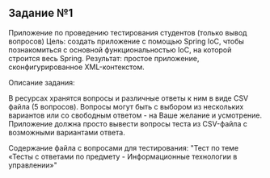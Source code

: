 Задание №1
----------

Приложение по проведению тестирования студентов (только вывод вопросов)
Цель: создать приложение с помощью Spring IoC, чтобы познакомиться с основной функциональностью IoC, на которой строится весь Spring.
Результат: простое приложение, сконфигурированное XML-контекстом.

Описание задания:

В ресурсах хранятся вопросы и различные ответы к ним в виде CSV файла (5 вопросов).
Вопросы могут быть с выбором из нескольких вариантов или со свободным ответом - на Ваше желание и усмотрение.
Приложение должна просто вывести вопросы теста из CSV-файла с возможными вариантами ответа.

Содержание файла с вопросами для тестирования: "Тест по теме «Тесты с ответами по предмету - Информационные технологии в управлении»" 



